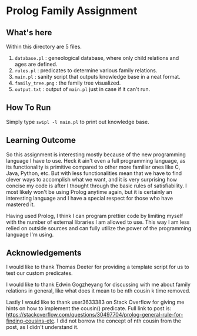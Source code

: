 # Prolog Family Assignment #

## What's here ##
Within this directory are 5 files.
1. `database.pl` : geneological database, where only child relations and ages
   are defined.
2. `rules.pl` : predicates to determine various family relations.
3. `main.pl` : sanity script that outputs knowledge base in a neat format.
4. `family_tree.png` : the family tree visualized.
5. `output.txt` : output of `main.pl` just in case if it can't run.

## How To Run ##
Simply type `swipl -l main.pl` to print out knowledge base.

## Learning Outcome ##
So this assignment is interesting mostly because of the new programming
language I have to use. Heck it ain't even a full programming language, as its
functionality is primitive compared to other more familiar ones like C, Java,
Python, etc. But with less functionalities mean that we have to find clever
ways to accomplish what we want, and it is very surprising how concise my code
is after I thought through the basic rules of satisfiability. I most likely
won't be using Prolog anytime again, but it is certainly an interesting
language and I have a special respect for those who have mastered it.

Having used Prolog, I think I can program prettier code by limiting myself
with the number of external libraries I am allowed to use. This way I am less
relied on outside sources and can fully utilize the power of the programming
language I'm using.

## Acknowledgements ##
I would like to thank Thomas Deeter for providing a template script for us to
test our custom predicates.

I would like to thank Edwin Gogzheyang for discussing with me about family
relations in general, like what does it mean to be nth cousin k time removed.

Lastly I would like to thank user3633383 on Stack Overflow for giving me hints
on how to implement the cousin() predicate. Full link to post is: https://stackoverflow.com/questions/30497704/prolog-general-rule-for-finding-cousins-etc. I did not borrow the concept of nth cousin from the post, as I didn't understand it.
